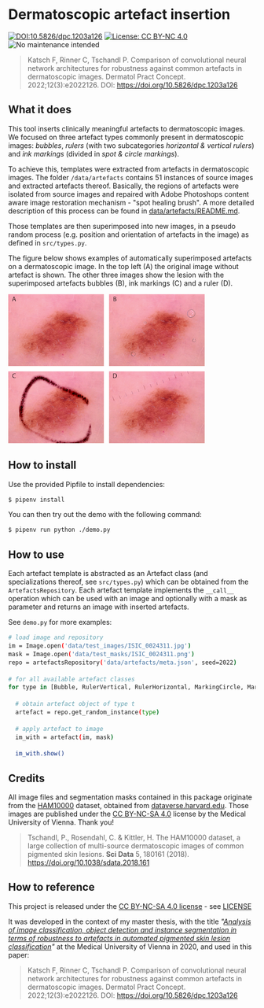 # Dermatoscopic artefact insertion

[![DOI:10.5826/dpc.1203a126](https://zenodo.org/badge/DOI/10.5826/dpc.1203a126.svg)](https://doi.org/10.5826/dpc.1203a126)
[![License: CC BY-NC 4.0](https://img.shields.io/badge/License-CC%20BY%20%20NC%204.0-lightgrey.svg)](https://creativecommons.org/licenses/by-nc/4.0/)
![No maintenance intended](http://unmaintained.tech/badge.svg)

> Katsch F, Rinner C, Tschandl P. Comparison of convolutional neural network architectures for robustness against common artefacts in dermatoscopic images. Dermatol Pract Concept. 2022;12(3):e2022126. DOI: https://doi.org/10.5826/dpc.1203a126

## What it does

This tool inserts clinically meaningful artefacts to dermatoscopic images. We focused on three artefact types commonly present in dermatoscopic images: *bubbles*, *rulers* (with two subcategories *horizontal & vertical rulers*) and *ink markings* (divided in *spot & circle markings*).

To achieve this, templates were extracted from artefacts in dermatoscopic images. The folder `/data/artefacts` contains 51 instances of source images and extracted artefacts thereof. Basically, the regions of artefacts were isolated from source images and repaired with Adobe Photoshops content aware image restoration mechanism - "spot healing brush". A more detailed description of this process can be found in [data/artefacts/README.md](data/artefacts/README.md).

Those templates are then superimposed into new images, in a pseudo random process (e.g. position and orientation of artefacts in the image) as defined in `src/types.py`.

The figure below shows examples of automatically superimposed artefacts on a dermatoscopic image. In the top left (A) the original image without artefact is shown. The other three images show the lesion with the superimposed artefacts bubbles (B), ink markings (C) and a ruler (D).

![Figure3_ArtifactInsertions](./data/other/Figure3_ArtifactInsertions.png)



## How to install

Use the provided Pipfile to install dependencies: 
```sh
$ pipenv install
```
You can then try out the demo with the following command:
```sh
$ pipenv run python ./demo.py
```



## How to use

Each artefact template is abstracted as an Artefact class (and specializations thereof, see `src/types.py`) which can be obtained from the `ArtefactsRepository`. Each artefact template implements the `__call__` operation which can be used with an image and optionally with a mask as parameter and returns an image with inserted artefacts.

See `demo.py` for more examples:

```sh
# load image and repository
im = Image.open('data/test_images/ISIC_0024311.jpg')
mask = Image.open('data/test_masks/ISIC_0024311.png')
repo = artefactsRepository('data/artefacts/meta.json', seed=2022)

# for all available artefact classes
for type in [Bubble, RulerVertical, RulerHorizontal, MarkingCircle, MarkingSpot]:

  # obtain artefact object of type t
  artefact = repo.get_random_instance(type)

  # apply artefact to image
  im_with = artefact(im, mask)

  im_with.show()
```



## Credits

All image files and segmentation masks contained in this package originate from the [HAM10000](https://doi.org/10.1038/sdata.2018.161) dataset, obtained from [dataverse.harvard.edu](https://dataverse.harvard.edu/dataset.xhtml?persistentId=doi:10.7910/DVN/DBW86T). Those images are published under the [CC BY-NC-SA 4.0](https://creativecommons.org/licenses/by/4.0/) license by  the Medical University of Vienna. Thank you!

> Tschandl, P., Rosendahl, C. & Kittler, H. The HAM10000 dataset, a large collection of multi-source dermatoscopic images of common pigmented skin lesions. **Sci Data** 5, 180161 (2018). https://doi.org/10.1038/sdata.2018.161



## How to reference

This project is released under the [CC BY-NC-SA 4.0 license](https://creativecommons.org/licenses/by-nc-sa/4.0/) - see [LICENSE](LICENSE)

It was developed in the context of my master thesis, with the title *"[Analysis of image classification, object detection and instance segmentation in terms of robustness to artefacts in automated pigmented skin lesion classification](https://repositorium.meduniwien.ac.at/urn:nbn:at:at-ubmuw:1-32614)"* at the Medical University of Vienna in 2020, and used in this paper:

> Katsch F, Rinner C, Tschandl P. Comparison of convolutional neural network architectures for robustness against common artefacts in dermatoscopic images. Dermatol Pract Concept. 2022;12(3):e2022126. DOI: https://doi.org/10.5826/dpc.1203a126
